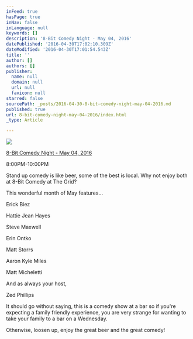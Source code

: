 ```yaml
---
inFeed: true
hasPage: true
inNav: false
inLanguage: null
keywords: []
description: '8-Bit Comedy Night - May 04, 2016'
datePublished: '2016-04-30T17:02:10.309Z'
dateModified: '2016-04-30T17:01:54.543Z'
title: ''
author: []
authors: []
publisher:
  name: null
  domain: null
  url: null
  favicon: null
starred: false
sourcePath: _posts/2016-04-30-8-bit-comedy-night-may-04-2016.md
published: true
url: 8-bit-comedy-night-may-04-2016/index.html
_type: Article

---
```

![](https://the-grid-user-content.s3-us-west-2.amazonaws.com/8e9ef0d1-a1a5-4db0-aca4-f69d0ffec626.png)

[8-Bit Comedy Night - May 04, 2016][0]

8:00PM-10:00PM

Stand up comedy is like beer, some of the best is local. Why not enjoy both at 8-Bit Comedy at The Grid?

This wonderful month of May features...

Erick Biez

Hattie Jean Hayes

Steve Maxwell

Erin Ontko

Matt Storrs

Aaron Kyle Miles

Matt Micheletti

And as always your host,

Zed Phillips

It should go without saying, this is a comedy show at a bar so if you're expecting a family friendly experience, you are very strange for wanting to take your family to a bar on a Wednesday.

Otherwise, loosen up, enjoy the great beer and the great comedy!

[0]: https://www.taphunter.com/events/8-bit-comedy-night/6542824709554176